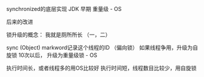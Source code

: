synchronized的底层实现
JDK 早期 重量级 - OS

后来的改进

锁升级的概念：
	我就是厕所所长 （一，二）

sync (Object)
markword记录这个线程的ID （偏向锁）
如果线程争用，升级为自旋锁
10次以后，
升级为重量级锁 - OS

执行时间长，或者线程多的用OS比较好
执行时间短，线程数目比较少，用自旋锁